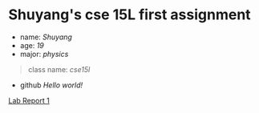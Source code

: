 # Shuyang's cse 15L first assignment
- name: *Shuyang*
- age: *19*
- major: *physics*
> class name: *cse15l*
- github
*Hello world!*

[Lab Report 1](https://github.com/Shuyang19/cse15l-lab-reports/blob/main/lab-report-1-week-0.md)
